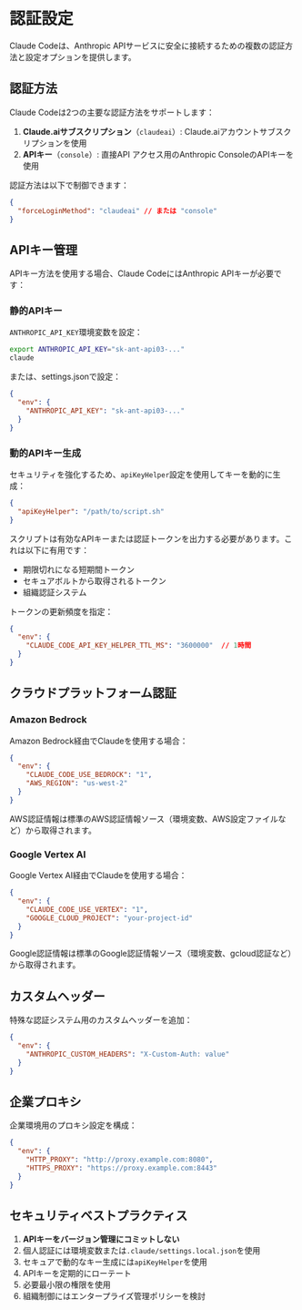 # 認証設定

Claude Codeは、Anthropic APIサービスに安全に接続するための複数の認証方法と設定オプションを提供します。

## 認証方法

Claude Codeは2つの主要な認証方法をサポートします：

1. **Claude.aiサブスクリプション**（`claudeai`）: Claude.aiアカウントサブスクリプションを使用
2. **APIキー**（`console`）: 直接API アクセス用のAnthropic ConsoleのAPIキーを使用

認証方法は以下で制御できます：

```json
{
  "forceLoginMethod": "claudeai" // または "console"
}
```

## APIキー管理

APIキー方法を使用する場合、Claude CodeにはAnthropic APIキーが必要です：

### 静的APIキー

`ANTHROPIC_API_KEY`環境変数を設定：

```bash
export ANTHROPIC_API_KEY="sk-ant-api03-..."
claude
```

または、settings.jsonで設定：

```json
{
  "env": {
    "ANTHROPIC_API_KEY": "sk-ant-api03-..."
  }
}
```

### 動的APIキー生成

セキュリティを強化するため、`apiKeyHelper`設定を使用してキーを動的に生成：

```json
{
  "apiKeyHelper": "/path/to/script.sh"
}
```

スクリプトは有効なAPIキーまたは認証トークンを出力する必要があります。これは以下に有用です：
- 期限切れになる短期間トークン
- セキュアボルトから取得されるトークン
- 組織認証システム

トークンの更新頻度を指定：

```json
{
  "env": {
    "CLAUDE_CODE_API_KEY_HELPER_TTL_MS": "3600000"  // 1時間
  }
}
```

## クラウドプラットフォーム認証

### Amazon Bedrock

Amazon Bedrock経由でClaudeを使用する場合：

```json
{
  "env": {
    "CLAUDE_CODE_USE_BEDROCK": "1",
    "AWS_REGION": "us-west-2"
  }
}
```

AWS認証情報は標準のAWS認証情報ソース（環境変数、AWS設定ファイルなど）から取得されます。

### Google Vertex AI

Google Vertex AI経由でClaudeを使用する場合：

```json
{
  "env": {
    "CLAUDE_CODE_USE_VERTEX": "1",
    "GOOGLE_CLOUD_PROJECT": "your-project-id"
  }
}
```

Google認証情報は標準のGoogle認証情報ソース（環境変数、gcloud認証など）から取得されます。

## カスタムヘッダー

特殊な認証システム用のカスタムヘッダーを追加：

```json
{
  "env": {
    "ANTHROPIC_CUSTOM_HEADERS": "X-Custom-Auth: value"
  }
}
```

## 企業プロキシ

企業環境用のプロキシ設定を構成：

```json
{
  "env": {
    "HTTP_PROXY": "http://proxy.example.com:8080",
    "HTTPS_PROXY": "https://proxy.example.com:8443"
  }
}
```

## セキュリティベストプラクティス

1. **APIキーをバージョン管理にコミットしない**
2. 個人認証には環境変数または`.claude/settings.local.json`を使用
3. セキュアで動的なキー生成には`apiKeyHelper`を使用
4. APIキーを定期的にローテート
5. 必要最小限の権限を使用
6. 組織制御にはエンタープライズ管理ポリシーを検討